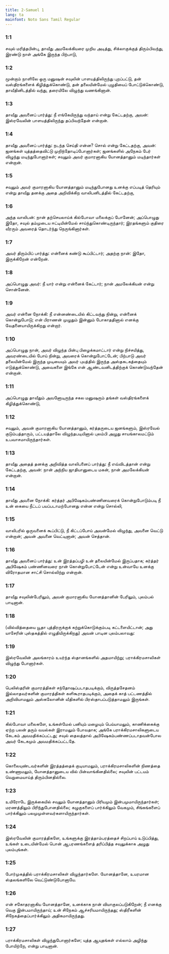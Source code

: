 ```yaml
---
title: 2-Samuel 1
lang: ta
mainfont: Noto Sans Tamil Regular
---
```


###  1:1

சவுல் மரித்தபின்பு, தாவீது அமலேக்கியரை முறிய அடித்து, சிக்லாகுக்குத் திரும்பிவந்து, இரண்டு நாள் அங்கே இருந்த பிற்பாடு,

###  1:2

மூன்றாம் நாளிலே ஒரு மனுஷன் சவுலின் பாளயத்திலிருந்து புறப்பட்டு, தன் வஸ்திரங்களைக் கிழித்துக்கொண்டு, தன் தலையின்மேல் புழுதியைப் போட்டுக்கொண்டு, தாவீதினிடத்தில் வந்து, தரையிலே விழுந்து வணங்கினான்.

###  1:3

தாவீது அவனைப் பார்த்து: நீ எங்கேயிருந்து வந்தாய் என்று கேட்டதற்கு, அவன்: இஸ்ரவேலின் பாளயத்திலிருந்து தப்பிவந்தேன் என்றான்.

###  1:4

தாவீது அவனைப் பார்த்து: நடந்த செய்தி என்ன? சொல் என்று கேட்டதற்கு, அவன்: ஜனங்கள் யுத்தத்தைவிட்டு முறிந்தோடிப்போனார்கள்; ஜனங்களில் அநேகம் பேர் விழுந்து மடிந்துபோனார்கள்; சவுலும் அவர் குமாரனாகிய யோனத்தானும் மடிந்தார்கள் என்றான்.

###  1:5

சவுலும் அவர் குமாரனாகிய யோனத்தானும் மடிந்துபோனது உனக்கு எப்படித் தெரியும் என்று தாவீது தனக்கு அதை அறிவிக்கிற வாலிபனிடத்தில் கேட்டதற்கு,

###  1:6

அந்த வாலிபன்: நான் தற்செயலாய்க் கில்போவா மலைக்குப் போனேன்; அப்பொழுது இதோ, சவுல் தம்முடைய ஈட்டியின்மேல் சாய்ந்துகொண்டிருந்தார்; இரதங்களும் குதிரை வீரரும் அவரைத் தொடர்ந்து நெருங்கினார்கள்.

###  1:7

அவர் திரும்பிப் பார்த்து: என்னைக் கண்டு கூப்பிட்டார்; அதற்கு நான்: இதோ, இருக்கிறேன் என்றேன்.

###  1:8

அப்பொழுது அவர்: நீ யார் என்று என்னைக் கேட்டார்; நான் அமலேக்கியன் என்று சொன்னேன்.

###  1:9

அவர் என்னை நோக்கி: நீ என்னண்டையில் கிட்டவந்து நின்று, என்னைக் கொன்றுபோடு; என் பிராணன் முழுதும் இன்னும் போகாததினால் எனக்கு வேதனையாயிருக்கிறது என்றார்.

###  1:10

அப்பொழுது நான், அவர் விழுந்த பின்பு பிழைக்கமாட்டார் என்று நிச்சயித்து, அவரண்டையில் போய் நின்று, அவரைக் கொன்றுபோட்டேன்; பிற்பாடு அவர் தலையின்மேல் இருந்த முடியையும் அவர் புயத்தில் இருந்த அஸ்தகடகத்தையும் எடுத்துக்கொண்டு, அவைகளை இங்கே என் ஆண்டவனிடத்திற்குக் கொண்டுவந்தேன் என்றான்.

###  1:11

அப்பொழுது தாவீதும் அவனோடிருந்த சகல மனுஷரும் தங்கள் வஸ்திரங்களைக் கிழித்துக்கொண்டு,

###  1:12

சவுலும், அவன் குமாரனாகிய யோனத்தானும், கர்த்தருடைய ஜனங்களும், இஸ்ரவேல் குடும்பத்தாரும், பட்டயத்தாலே விழுந்தபடியினால் புலம்பி அழுது சாயங்காலமட்டும் உபவாசமாயிருந்தார்கள்.

###  1:13

தாவீது அதைத் தனக்கு அறிவித்த வாலிபனைப் பார்த்து: நீ எவ்விடத்தான் என்று கேட்டதற்கு, அவன்: நான் அந்நிய ஜாதியானுடைய மகன், நான் அமலேக்கியன் என்றான்.

###  1:14

தாவீது அவனை நோக்கி: கர்த்தர் அபிஷேகம்பண்ணினவரைக் கொன்றுபோடும்படி நீ உன் கையை நீட்டப் பயப்படாமற்போனது என்ன என்று சொல்லி,

###  1:15

வாலிபரில் ஒருவனைக் கூப்பிட்டு, நீ கிட்டப்போய் அவன்மேல் விழுந்து, அவனை வெட்டு என்றான்; அவன் அவனை வெட்டினான்; அவன் செத்தான்.

###  1:16

தாவீது அவனைப் பார்த்து: உன் இரத்தப்பழி உன் தலையின்மேல் இருப்பதாக; கர்த்தர் அபிஷேகம் பண்ணினவரை நான் கொன்றுபோட்டேன் என்று உன்வாயே உனக்கு விரோதமான சாட்சி சொல்லிற்று என்றான்.

###  1:17

தாவீது சவுலின்பேரிலும், அவன் குமாரனாகிய யோனத்தானின் பேரிலும், புலம்பல் பாடினான்.

###  1:18

(வில்வித்தையை யூதா புத்திரருக்குக் கற்றுக்கொடுக்கும்படி கட்டளையிட்டான்; அது யாசேரின் புஸ்தகத்தில் எழுதியிருக்கிறது) அவன் பாடின புலம்பலாவது:

###  1:19

இஸ்ரவேலின் அலங்காரம் உயர்ந்த ஸ்தானங்களில் அதமாயிற்று; பராக்கிரமசாலிகள் விழுந்து போனார்கள்.

###  1:20

பெலிஸ்தரின் குமாரத்திகள் சந்தோஷப்படாதபடிக்கும், விருத்தசேதனம் இல்லாதவர்களின் குமாரத்திகள் களிகூராதபடிக்கும், அதைக் காத் பட்டணத்தில் அறிவியாமலும் அஸ்கலோனின் வீதிகளில் பிரஸ்தாபப்படுத்தாமலும் இருங்கள்.

###  1:21

கில்போவா மலைகளே, உங்கள்மேல் பனியும் மழையும் பெய்யாமலும், காணிக்கைக்கு ஏற்ற பலன் தரும் வயல்கள் இராமலும் போவதாக; அங்கே பராக்கிரமசாலிகளுடைய கேடகம் அவமதிக்கப்பட்டது; சவுல் தைலத்தால் அபிஷேகம்பண்ணப்படாதவன்போல அவர் கேடகமும் அவமதிக்கப்பட்டதே.

###  1:22

கொலையுண்டவர்களின் இரத்தத்தைக் குடியாமலும், பராக்கிரமசாலிகளின் நிணத்தை உண்ணாமலும், யோனத்தானுடைய வில் பின்வாங்கினதில்லை; சவுலின் பட்டயம் வெறுமையாய்த் திரும்பினதில்லை.

###  1:23

உயிரோடே இருக்கையில் சவுலும் யோனத்தானும் பிரியமும் இன்பமுமாயிருந்தார்கள்; மரணத்திலும் பிரிந்துபோனதில்லை; கழுகுகளைப் பார்க்கிலும் வேகமும், சிங்கங்களைப் பார்க்கிலும் பலமுமுள்ளவர்களாயிருந்தார்கள்.

###  1:24

இஸ்ரவேலின் குமாரத்திகளே, உங்களுக்கு இரத்தாம்பரத்தைச் சிறப்பாய் உடுப்பித்து, உங்கள் உடையின்மேல் பொன் ஆபரணங்களைத் தரிப்பித்த சவுலுக்காக அழுது புலம்புங்கள்.

###  1:25

போர்முகத்தில் பராக்கிரமசாலிகள் விழுந்தார்களே. யோனத்தானே, உயரமான ஸ்தலங்களிலே வெட்டுண்டுபோனாயே.

###  1:26

என் சகோதரனாகிய யோனத்தானே, உனக்காக நான் வியாகுலப்படுகிறேன்; நீ எனக்கு வெகு இன்பமாயிருந்தாய்; உன் சிநேகம் ஆச்சரியமாயிருந்தது; ஸ்திரீகளின் சிநேகத்தைப்பார்க்கிலும் அதிகமாயிருந்தது.

###  1:27

பராக்கிரமசாலிகள் விழுந்துபோனார்களே; யுத்த ஆயுதங்கள் எல்லாம் அழிந்து போயிற்றே, என்று பாடினான்.

